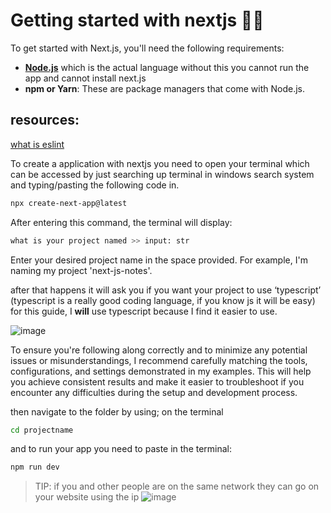 # Getting started with nextjs 🙏🏻
To get started with Next.js, you'll need the following requirements: 

- [**Node.js**](https://nodejs.org/en) which is the actual language without this you cannot run the app and cannot install next.js
- **npm or Yarn**: These are package managers that come with Node.js.

## resources:

[what is eslint](https://github.com/xxpwnxxx420lord/nextjs-notes/blob/main/1.0/eslint.md)

To create a application with nextjs you need to open your terminal which can be accessed by just searching up terminal in windows search system and typing/pasting the following code in.

```bash
npx create-next-app@latest
```

After entering this command, the terminal will display: 

```bash
what is your project named >> input: str
```

Enter your desired project name in the space provided. For example, I'm naming my project 'next-js-notes'.

after that happens it will ask you if you want your project to use ‘typescript’ (typescript is a really good coding language, if you know js it will be easy) for this guide, I **will** use typescript because I find it easier to use.

![image](https://github.com/user-attachments/assets/e6d0dab2-1109-4fcc-8985-1714d4d040ec)

To ensure you're following along correctly and to minimize any potential issues or misunderstandings, I recommend carefully matching the tools, configurations, and settings demonstrated in my examples. This will help you achieve consistent results and make it easier to troubleshoot if you encounter any difficulties during the setup and development process.

then navigate to the folder by using; on the terminal

```bash
cd projectname
```

and to run your app you need to paste in the terminal:

```bash
npm run dev
```

> TIP:
> if you and other people are on the same network they can go on your website using the ip
![image](https://github.com/user-attachments/assets/ea270690-235b-4ff5-9cbc-db6c0fb60e06)

